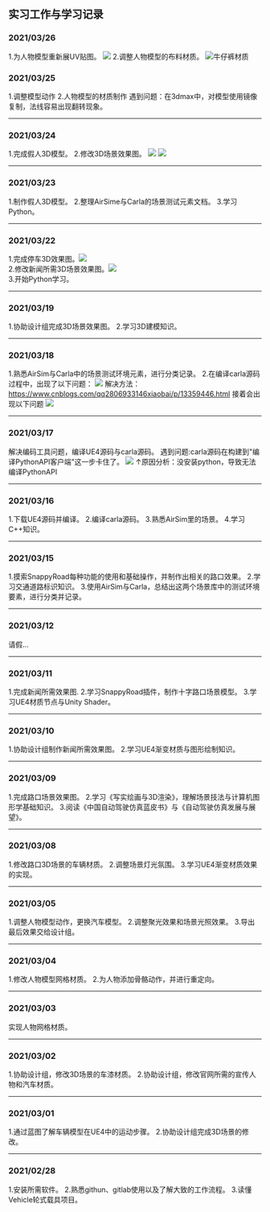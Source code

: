 ## 实习工作与学习记录
### 2021/03/26
1.为人物模型重新展UV贴图。
![](image\PedUV.png)
2.调整人物模型的布料材质。
![牛仔裤材质](image\Material01.png)
### 2021/03/25
1.调整模型动作
2.人物模型的材质制作
遇到问题：在3dmax中，对模型使用镜像复制，法线容易出现翻转现象。
***
### 2021/03/24
1.完成假人3D模型。
2.修改3D场景效果图。
![](image\Car03.png)
![](image\Car04.png)
***
### 2021/03/23
1.制作假人3D模型。
2.整理AirSime与Carla的场景测试元素文档。
3.学习Python。
***
### 2021/03/22
1.完成停车3D效果图。![](image\Car02.png)<br>
2.修改新闻所需3D场景效果图。![](image\Car01.png)<br>
3.开始Python学习。
***
### 2021/03/19
1.协助设计组完成3D场景效果图。
2.学习3D建模知识。
***
### 2021/03/18
1.熟悉AirSim与Carla中的场景测试环境元素，进行分类记录。
2.在编译carla源码过程中，出现了以下问题：
![](image\Error02.png)
解决方法：https://www.cnblogs.com/qq2806933146xiaobai/p/13359446.html
接着会出现以下问题
![](image\Error03.png)
***
### 2021/03/17
解决编码工具问题，编译UE4源码与carla源码。
遇到问题:carla源码在构建到"编译PythonAPI客户端"这一步卡住了。
![](image\CmakeError.png)
↑原因分析：没安装python，导致无法编译PythonAPI
***
### 2021/03/16
1.下载UE4源码并编译。
2.编译carla源码。
3.熟悉AirSim里的场景。
4.学习C++知识。
***
### 2021/03/15
1.摸索SnappyRoad每种功能的使用和基础操作，并制作出相关的路口效果。
2.学习交通道路标识知识。
3.使用AirSim与Carla，总结出这两个场景库中的测试环境要素，进行分类并记录。
***
### 2021/03/12
请假...
***
### 2021/03/11
1.完成新闻所需效果图.
2.学习SnappyRoad插件，制作十字路口场景模型。
3.学习UE4材质节点与Unity Shader。
***
### 2021/03/10
1.协助设计组制作新闻所需效果图。
2.学习UE4渐变材质与图形绘制知识。
***
### 2021/03/09
1.完成路口场景效果图。
2.学习《写实绘画与3D渲染》，理解场景技法与计算机图形学基础知识。
3.阅读《中国自动驾驶仿真蓝皮书》与《自动驾驶仿真发展与展望》。
***
### 2021/03/08
1.修改路口3D场景的车辆材质。
2.调整场景灯光氛围。
3.学习UE4渐变材质效果的实现。
***
### 2021/03/05
1.调整人物模型动作，更换汽车模型。
2.调整聚光效果和场景光照效果。
3.导出最后效果交给设计组。
***
### 2021/03/04
1.修改人物模型网格材质。
2.为人物添加骨骼动作，并进行重定向。
***
### 2021/03/03
实现人物网格材质。
***
### 2021/03/02
1.协助设计组，修改3D场景的车漆材质。
2.协助设计组，修改官网所需的宣传人物和汽车材质。
***
### 2021/03/01
1.通过蓝图了解车辆模型在UE4中的运动步骤。
2.协助设计组完成3D场景的修改。
***
### 2021/02/28
1.安装所需软件。
2.熟悉githun、gitlab使用以及了解大致的工作流程。
3.读懂Vehicle轮式载具项目。
